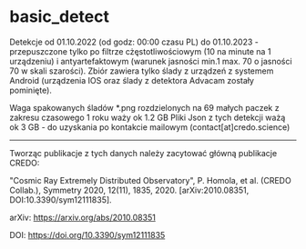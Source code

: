 # basic_detect

Detekcje od 01.10.2022 (od godz: 00:00 czasu PL) do 01.10.2023 - przepuszczone tylko po filtrze cżęstotliwościowym (10 na minute na 1 urządzeniu) i antyartefaktowym (warunek jasności min.1 max. 70 o jasności 70 w skali szarości).
Zbiór zawiera tylko ślady z urządzeń z systemem Android (urządzenia IOS oraz ślady z detektora Advacam zostały pominięte).

Waga spakowanych śladów *.png rozdzielonych na 69 małych paczek z zakresu czasowego 1 roku waży ok 1.2 GB
Pliki Json z tych detekcji ważą ok 3 GB - do uzyskania po kontakcie mailowym (contact[at]credo.science)

----
Tworząc publikacje z tych danych należy zacytować główną publikacje CREDO:

"Cosmic Ray Extremely Distributed Observatory",
P. Homola, et al. (CREDO Collab.), Symmetry 2020, 12(11), 1835, 2020.
[arXiv:2010.08351, DOI:10.3390/sym12111835].

arXiv: https://arxiv.org/abs/2010.08351

DOI: https://doi.org/10.3390/sym12111835

